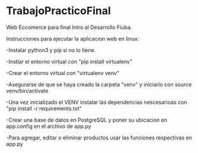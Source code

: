 # TrabajoPracticoFinal
Web Eccomerce para final Intro al Desarrollo Fiuba. 

Instrucciones para ejecutar la aplicacion web en linux:

-Instalar python3 y pip si no lo tiene.

-Instlar el entorno virtual con "pip install virtualenv"

-Crear el entorno virtual con "virtualenv venv" 

-Asegurarse de que se haya creado la carpeta "venv" y iniciarlo con source venv/bin/activate

-Una vez inicializado el VENV instalar las dependencias nescesarioas con "pip install -r requirements.txt"

-Crear una base de datos en PostgreSQL y poner su ubicacion en app.config en el archivo de app.py

-Para agregar, editar o eliminar productos usar las funciones respectivas en app.py







